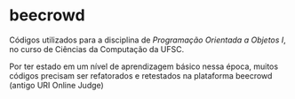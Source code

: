 # beecrowd


Códigos utilizados para a disciplina de *Programação Orientada a Objetos I*, no curso de Ciências da Computação da UFSC. 

Por ter estado em um nível de aprendizagem básico nessa época, muitos códigos precisam ser refatorados e retestados na plataforma beecrowd (antigo URI Online Judge)

